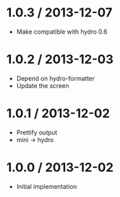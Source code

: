 
1.0.3 / 2013-12-07
==================

  * Make compatible with hydro 0.6

1.0.2 / 2013-12-03
==================

  * Depend on hydro-formatter
  * Update the screen

1.0.1 / 2013-12-02
==================

  * Prettify output
  * mini -> hydro

1.0.0 / 2013-12-02
==================

  * Initial implementation
